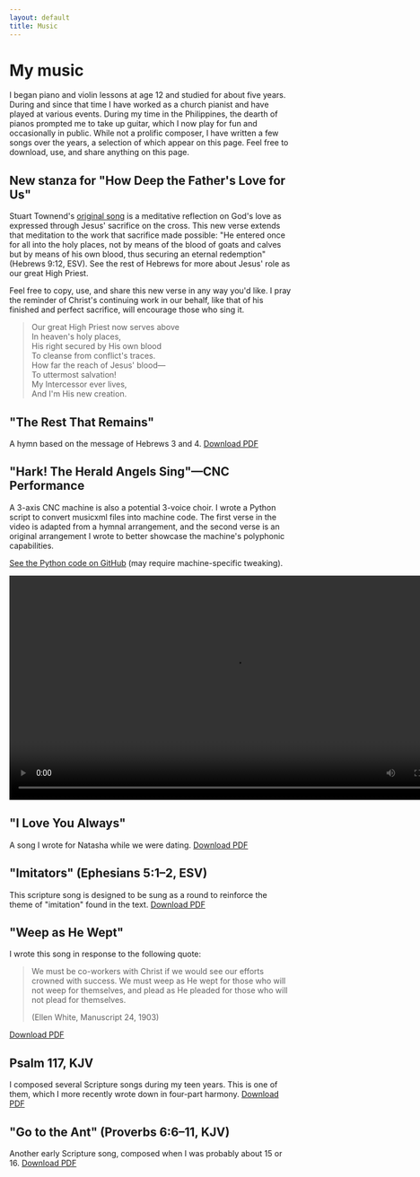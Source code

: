 ```yaml
---
layout: default
title: Music
---
```


# My music

I began piano and violin lessons at age 12 and studied for about five years. During and since that time I have worked as a church pianist and have played at various events. During my time in the Philippines, the dearth of pianos prompted me to take up guitar, which I now play for fun and occasionally in public. While not a prolific composer, I have written a few songs over the years, a selection of which appear on this page. Feel free to download, use, and share anything on this page.

## New stanza for "How Deep the Father's Love for Us"

Stuart Townend's [original song](https://www.stuarttownend.co.uk/song/how-deep-the-fathers-love-for-us/) is a meditative reflection on God's love as expressed through Jesus' sacrifice on the cross. This new verse extends that meditation to the work that sacrifice made possible: "He entered once for all into the holy places, not by means of the blood of goats and calves but by means of his own blood, thus securing an eternal redemption" (Hebrews 9:12, ESV). See the rest of Hebrews for more about Jesus' role as our great High Priest.

Feel free to copy, use, and share this new verse in any way you'd like. I pray the reminder of Christ's continuing work in our behalf, like that of his finished and perfect sacrifice, will encourage those who sing it.

>Our great High Priest now serves above  
>In heaven's holy places,  
>His right secured by His own blood   
>To cleanse from conflict's traces.  
>How far the reach of Jesus' blood—   
>To uttermost salvation!   
>My Intercessor ever lives,  
>And I'm His new creation.  

## "The Rest That Remains"

A hymn based on the message of Hebrews 3 and 4. [Download PDF](/assets/files/music/the_rest_that_remains.pdf)

## "Hark! The Herald Angels Sing"—CNC Performance

A 3-axis CNC machine is also a potential 3-voice choir. I wrote a Python script to convert musicxml files into machine code. The first verse in the video is adapted from a hymnal arrangement, and the second verse is an original arrangement I wrote to better showcase the machine's polyphonic capabilities.

[See the Python code on GitHub](https://github.com/mlh2nd/musicxml-to-cnc) (may require machine-specific tweaking). 

<video src="/assets/files/music/hark_on_cnc.mp4" height=400 controls></video>

## "I Love You Always"

A song I wrote for Natasha while we were dating. [Download PDF](/assets/files/music/i_love_you_always.pdf)

## "Imitators" (Ephesians 5:1–2, ESV)

This scripture song is designed to be sung as a round to reinforce the theme of "imitation" found in the text. [Download PDF](/assets/files/music/therefore_be_imitators.pdf)

## "Weep as He Wept"

I wrote this song in response to the following quote:

>We must be co-workers with Christ if we would see our efforts crowned with success. We must weep as He wept for those who will not weep for themselves, and plead as He pleaded for those who will not plead for themselves.
>
>(Ellen White, Manuscript 24, 1903)

[Download PDF](/assets/files/music/weep_as_he_wept.pdf)

## Psalm 117, KJV

I composed several Scripture songs during my teen years. This is one of them, which I more recently wrote down in four-part harmony. [Download PDF](/assets/files/music/psalm_117.pdf)

## "Go to the Ant" (Proverbs 6:6–11, KJV)

Another early Scripture song, composed when I was probably about 15 or 16. [Download PDF](/assets/files/music/go_to_the_ant.pdf)